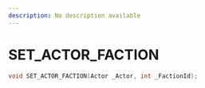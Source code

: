 ```yaml
---
description: No description available 
---
```


# SET_ACTOR_FACTION

```cpp
void SET_ACTOR_FACTION(Actor _Actor, int _FactionId);
```